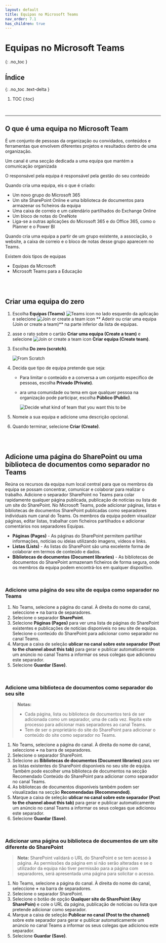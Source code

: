 ```yaml
---
layout: default
title: Equipas no Microsoft Teams
nav_order: 7.1
has_children: true
---
```


# Equipas no Microsoft Teams
{: .no_toc }


## Índice
{: .no_toc .text-delta }

1. TOC
{:toc}

<br/>

---

<a id="top" />

<a id="microsoft-teams" />

## O que é uma equipa no Microsoft Team

É um conjunto de pessoas da organização ou convidados, conteúdos e ferramentas que envolvem diferentes projetos e resultados dentro de uma organização.

Um canal é uma secção dedicada a uma equipa que mantém a comunicação organizada

O responsável pela equipa é responsável pela gestão do seu conteúdo

Quando cria uma equipa, eis o que é criado:
- Um novo grupo do Microsoft 365
- Um site SharePoint Online e uma biblioteca de documentos para armazenar os ficheiros da equipa
- Uma caixa de correio e um calendário partilhados do Exchange Online
- Um bloco de notas do OneNote
- Liga-se a outras aplicações do Microsoft 365 e do Office 365, como o Planner e o Power BI

Quando cria uma equipa a partir de um grupo existente, a associação, o website, a caixa de correio e o bloco de notas desse grupo aparecem no Teams.

Existem dois tipos de equipas
- Equipas da Microsoft
- Microsoft Teams para a Educação



<br/>

<a id="create-a-team-from-scratch" />

<br/>


## Criar uma equipa do zero

1. Escolha **Equipas (Teams)** ![Teams icon](https://www.rramoscabral.com/training/assets/MSTeams/IconTeams.png) no lado esquerdo da aplicação e selecione ![Join or create a team icon](https://www.rramoscabral.com/training/assets/MSTeams/IconJoinCreateTeam.png) ** Aderir ou criar uma equipa (Join or create a team)** na parte inferior da lista de equipas.

1. asse o rato sobre o cartão **Criar uma equipa (Create a team)** e selecione ![Join or create a team icon](https://www.rramoscabral.com/training/assets/MSTeams/IconJoinCreateTeam.png) **Criar equipa (Create team)**.

1. Escolha **Do zero (scratch)**.

    ![From Scratch](https://www.rramoscabral.com/training/assets/MSTeams/FromScratch.png)

1. Decida que tipo de equipa pretende que seja: 
    - Para limitar o conteúdo e a conversa a um conjunto específico de pessoas, escolha  **Privado (Private)**.
    - ara uma comunidade ou tema em que qualquer pessoa na organização pode participar, escolha **Público (Public)**.

        ![Decide what kind of team that you want this to be](https://www.rramoscabral.com/training/assets/MSTeams/WhatKindOfTeamWillThisBe.png)

1. Nomeie a sua equipa e adicione uma descrição opcional.

1. Quando terminar, selecione **Criar (Create)**.

<br/>

<a id="add-a-sharepoint-page-list-or-document-library-as-a-tab-in-Teams" />

<br/>


## Adicione uma página do SharePoint ou uma biblioteca de documentos como separador no Teams

Reúna os recursos da equipa num local central para que os membros da equipa se possam concentrar, comunicar e colaborar para realizar o trabalho. Adicione o separador SharePoint no Teams para colar rapidamente qualquer página publicada, publicação de notícias ou lista de um site do SharePoint. No Microsoft Teams, pode adicionar páginas, listas e bibliotecas de documentos SharePoint publicadas como separadores individuais num canal do Teams. Os membros da equipa podem visualizar páginas, editar listas, trabalhar com ficheiros partilhados e adicionar comentários nos separadores Equipas.
- **Páginas (Pages)** - As páginas do SharePoint permitem partilhar informações, notícias ou ideias utilizando imagens, vídeos e links.
- **Listas (Lists)** - As listas do SharePoint são uma excelente forma de colaborar em termos de conteúdo e dados.
- **Bibliotecas de documentos (Document libraries)** - As bibliotecas de documentos do SharePoint armazenam ficheiros de forma segura, onde os membros da equipa podem encontrá-los em qualquer dispositivo.

<br/>

### Adicione uma página do seu site de equipa como separador no Teams

1. No Teams, selecione a página do canal. À direita do nome do canal, seleccione **+** na barra de separadores.
1. Selecione o separador **SharePoint**.
1. Selecione **Páginas (Pages)** para ver uma lista de páginas do SharePoint existentes e publicações de notícias disponíveis no seu site de equipa. Selecione o conteúdo do SharePoint para adicionar como separador no canal Teams. 
1. Marque a caixa de seleção **ublicar no canal sobre este separador (Post to the channel about this tab)** para gerar e publicar automaticamente um anúncio no canal Teams a informar os seus colegas que adicionou este separador.
1. Selecione **Guardar (Save)**.

<br/>

### Adicione uma biblioteca de documentos como separador do seu site

> **Notas:** 
> - Cada página, lista ou biblioteca de documentos terá de ser adicionada como um separador, uma de cada vez. Repita este processo para adicionar mais separadores ao canal Teams.
> - Tem de ser o proprietário do site do SharePoint para adicionar o conteúdo do site como separador no Teams.

1. No Teams, selecione a página do canal. À direita do nome do canal, seleccione **+** na barra de separadores.
1. Selecione o separador SharePoint.
1. Selecione as **Bibliotecas de documentos (Document libraries)** para ver as listas existentes do SharePoint disponíveis no seu site de equipa. Também pode escolher uma biblioteca de documentos na secção Recomendado Conteúdo do SharePoint para adicionar como separador no canal Teams.
1. As bibliotecas de documentos disponíveis também podem ser visualizadas na secção **Recomendadas (Recommended)**.
1. Marque a caixa de seleção **ublicar no canal sobre este separador (Post to the channel about this tab)** para gerar e publicar automaticamente um anúncio no canal Teams a informar os seus colegas que adicionou este separador.
1. Selecione **Guardar (Save)**.

<br/>

### Adicionar uma página ou biblioteca de documentos de um site diferente do SharePoint

> **Nota:**  SharePoint validará o URL do SharePoint e se tem acesso à página. As permissões da página em si não serão alteradas e se o utilizador da equipa não tiver permissão para a página com separadores, será apresentada uma página para solicitar o acesso.

1. No Teams, selecione a página do canal. À direita do nome do canal, seleccione **+** na barra de separadores.
1. Selecione o separador SharePoint.
1. Selecione o botão de opção **Qualquer site do SharePoint (Any SharePoin)** e cole o URL da página, publicação de notícias ou lista que pretende adicionar como separador.
1. Marque a caixa de seleção **Publicar no canal (Post to the channel)** sobre este separador para gerar e publicar automaticamente um anúncio no canal Teams a informar os seus colegas que adicionou este separador.
1. Selecione **Guardar (Save)**.



